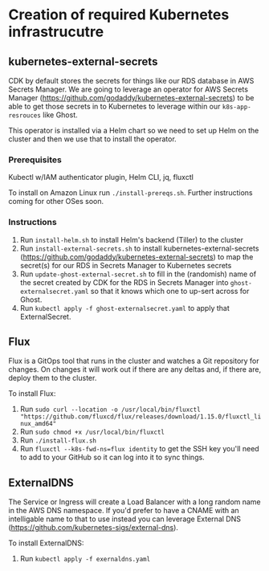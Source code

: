 # Creation of required Kubernetes infrastrucutre

## kubernetes-external-secrets
CDK by default stores the secrets for things like our RDS database in AWS Secrets Manager. We are going to leverage an operator for AWS Secrets Manager (https://github.com/godaddy/kubernetes-external-secrets) to be able to get those secrets in to Kubernetes to leverage within our `k8s-app-resrouces` like Ghost.

This operator is installed via a Helm chart so we need to set up Helm on the cluster and then we use that to install the operator.

### Prerequisites
Kubectl w/IAM authenticator plugin, Helm CLI, jq, fluxctl

To install on Amazon Linux run `./install-prereqs.sh`. Further instructions coming for other OSes soon.

### Instructions
1. Run `install-helm.sh` to install Helm's backend (Tiller) to the cluster
1. Run `install-external-secrets.sh` to install kubernetes-external-secrets (https://github.com/godaddy/kubernetes-external-secrets) to map the secret(s) for our RDS in Secrets Manager to Kubernetes secrets
1. Run `update-ghost-external-secret.sh` to fill in the (randomish) name of the secret created by CDK for the RDS in Secrets Manager into `ghost-externalsecret.yaml` so that it knows which one to up-sert across for Ghost.
1. Run `kubectl apply -f ghost-externalsecret.yaml` to apply that ExternalSecret.

## Flux
Flux is a GitOps tool that runs in the cluster and watches a Git repository for changes. On changes it will work out if there are any deltas and, if there are, deploy them to the cluster.

To install Flux:
1. Run `sudo curl --location -o /usr/local/bin/fluxctl "https://github.com/fluxcd/flux/releases/download/1.15.0/fluxctl_linux_amd64"`
1. Run `sudo chmod +x /usr/local/bin/fluxctl`
1. Run `./install-flux.sh`
1. Run `fluxctl --k8s-fwd-ns=flux identity` to get the SSH key you'll need to add to your GitHub so it can log into it to sync things.

## ExternalDNS
The Service or Ingress will create a Load Balancer with a long random name in the AWS DNS namespace. If you'd prefer to have a CNAME with an intelligable name to that to use instead you can leverage External DNS (https://github.com/kubernetes-sigs/external-dns).

To install ExternalDNS:
1. Run `kubectl apply -f exernaldns.yaml`